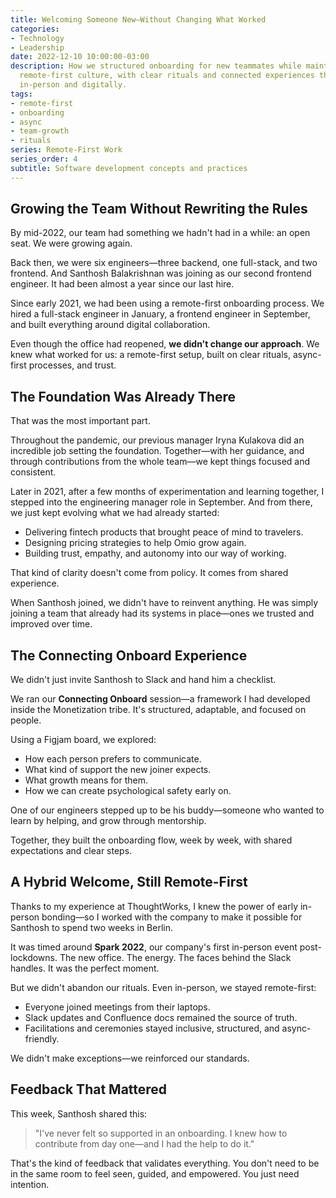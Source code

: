 ```yaml
---
title: Welcoming Someone New—Without Changing What Worked
categories:
- Technology
- Leadership
date: 2022-12-10 10:00:00-03:00
description: How we structured onboarding for new teammates while maintaining our
  remote-first culture, with clear rituals and connected experiences that work both
  in-person and digitally.
tags:
- remote-first
- onboarding
- async
- team-growth
- rituals
series: Remote-First Work
series_order: 4
subtitle: Software development concepts and practices
---
```


## Growing the Team Without Rewriting the Rules

By mid-2022, our team had something we hadn't had in a while: an open seat. We were growing again.

Back then, we were six engineers—three backend, one full-stack, and two frontend. And Santhosh Balakrishnan was joining as our second frontend engineer. It had been almost a year since our last hire.

Since early 2021, we had been using a remote-first onboarding process. We hired a full-stack engineer in January, a frontend engineer in September, and built everything around digital collaboration.

Even though the office had reopened, **we didn't change our approach**. We knew what worked for us: a remote-first setup, built on clear rituals, async-first processes, and trust.

## The Foundation Was Already There

That was the most important part.

Throughout the pandemic, our previous manager Iryna Kulakova did an incredible job setting the foundation. Together—with her guidance, and through contributions from the whole team—we kept things focused and consistent.

Later in 2021, after a few months of experimentation and learning together, I stepped into the engineering manager role in September. And from there, we just kept evolving what we had already started:

- Delivering fintech products that brought peace of mind to travelers.
- Designing pricing strategies to help Omio grow again.
- Building trust, empathy, and autonomy into our way of working.

That kind of clarity doesn't come from policy. It comes from shared experience.

When Santhosh joined, we didn't have to reinvent anything. He was simply joining a team that already had its systems in place—ones we trusted and improved over time.

## The Connecting Onboard Experience

We didn't just invite Santhosh to Slack and hand him a checklist.

We ran our **Connecting Onboard** session—a framework I had developed inside the Monetization tribe. It's structured, adaptable, and focused on people.

Using a Figjam board, we explored:

- How each person prefers to communicate.
- What kind of support the new joiner expects.
- What growth means for them.
- How we can create psychological safety early on.

One of our engineers stepped up to be his buddy—someone who wanted to learn by helping, and grow through mentorship.

Together, they built the onboarding flow, week by week, with shared expectations and clear steps.

## A Hybrid Welcome, Still Remote-First

Thanks to my experience at ThoughtWorks, I knew the power of early in-person bonding—so I worked with the company to make it possible for Santhosh to spend two weeks in Berlin.

It was timed around **Spark 2022**, our company's first in-person event post-lockdowns. The new office. The energy. The faces behind the Slack handles. It was the perfect moment.

But we didn't abandon our rituals.
Even in-person, we stayed remote-first:

- Everyone joined meetings from their laptops.
- Slack updates and Confluence docs remained the source of truth.
- Facilitations and ceremonies stayed inclusive, structured, and async-friendly.

We didn't make exceptions—we reinforced our standards.

## Feedback That Mattered

This week, Santhosh shared this:

> "I've never felt so supported in an onboarding. I knew how to contribute from day one—and I had the help to do it."

That's the kind of feedback that validates everything.
You don't need to be in the same room to feel seen, guided, and empowered.
You just need intention.
